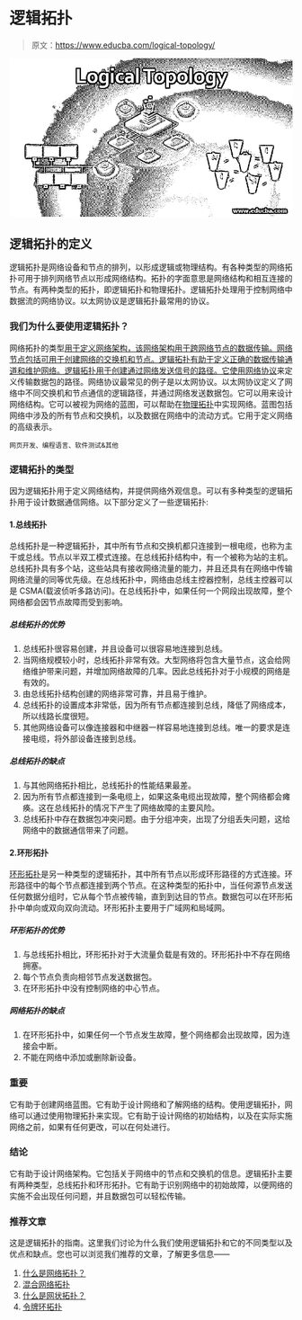 # 逻辑拓扑

> 原文：<https://www.educba.com/logical-topology/>

![Logical Topology](img/27b11c22322dab4f6c75134d694c593d.png)



## 逻辑拓扑的定义

逻辑拓扑是网络设备和节点的排列，以形成逻辑或物理结构。有各种类型的网络拓扑可用于排列网络节点以形成网络结构。拓扑的字面意思是网络结构和相互连接的节点。有两种类型的拓扑，即逻辑拓扑和物理拓扑。逻辑拓扑处理用于控制网络中数据流的网络协议。以太网协议是逻辑拓扑最常用的协议。

### 我们为什么要使用逻辑拓扑？

网络拓扑的类型[用于定义网络架构，该网络架构用于跨网络节点的数据传输。网络节点包括可用于创建网络的交换机和节点。逻辑拓扑有助于定义正确的数据传输通道和维护网络。逻辑拓扑用于创建通过网络发送信号的路径。它使用](https://www.educba.com/types-of-network-topology/)[网络协议](https://www.educba.com/what-is-networking-protocols/)来定义传输数据包的路径。网络协议最常见的例子是以太网协议。以太网协议定义了网络中不同交换机和节点通信的逻辑路径，并通过网络发送数据包。它可以用来设计网络结构。它可以被视为网络的蓝图，可以帮助在[物理拓扑](https://www.educba.com/physical-topology/)中实现网络。蓝图包括网络中涉及的所有节点和交换机，以及数据在网络中的流动方式。它用于定义网络的高级表示。

<small>网页开发、编程语言、软件测试&其他</small>

### 逻辑拓扑的类型

因为逻辑拓扑用于定义网络结构，并提供网络外观信息。可以有多种类型的逻辑拓扑用于设计数据通信网络。以下部分定义了一些逻辑拓扑:

#### 1.总线拓扑

总线拓扑是一种逻辑拓扑，其中所有节点和交换机都只连接到一根电缆，也称为主干或总线。节点以半双工模式连接。在总线拓扑结构中，有一个被称为站的主机。总线拓扑具有多个站，这些站具有接收网络流量的能力，并且还具有在网络中传输网络流量的同等优先级。在总线拓扑中，网络由总线主控器控制，总线主控器可以是 CSMA(载波侦听多路访问)。在总线拓扑中，如果任何一个网段出现故障，整个网络都会因节点故障而受到影响。

##### 总线拓扑的优势

1.  总线拓扑很容易创建，并且设备可以很容易地连接到总线。
2.  当网络规模较小时，总线拓扑非常有效。大型网络将包含大量节点，这会给网络维护带来问题，并增加网络故障的几率。因此总线拓扑对于小规模的网络是有效的。
3.  由总线拓扑结构创建的网络非常可靠，并且易于维护。
4.  总线拓扑的设置成本非常低，因为所有节点都连接到总线，降低了网络成本，所以线路长度很短。
5.  其他网络设备可以像连接器和中继器一样容易地连接到总线。唯一的要求是连接电缆，将外部设备连接到总线。

##### 总线拓扑的缺点

1.  与其他网络拓扑相比，总线拓扑的性能结果最差。
2.  因为所有节点都连接到一条电缆上，如果这条电缆出现故障，整个网络都会瘫痪。这在总线拓扑的情况下产生了网络故障的主要风险。
3.  总线拓扑中存在数据包冲突问题。由于分组冲突，出现了分组丢失问题，这给网络中的数据通信带来了问题。

#### 2.环形拓扑

[环形拓扑](https://www.educba.com/what-is-ring-topology/)是另一种类型的逻辑拓扑，其中所有节点以形成环形路径的方式连接。环形路径中的每个节点都连接到两个节点。在这种类型的拓扑中，当任何源节点发送任何数据分组时，它从每个节点被传输，直到到达目的节点。数据包可以在环形拓扑中单向或双向双向流动。环形拓扑主要用于广域网和局域网。

##### 环形拓扑的优势

1.  与总线拓扑相比，环形拓扑对于大流量负载是有效的。环形拓扑中不存在网络拥塞。
2.  每个节点负责向相邻节点发送数据包。
3.  在环形拓扑中没有控制网络的中心节点。

##### 网络拓扑的缺点

1.  在环形拓扑中，如果任何一个节点发生故障，整个网络都会出现故障，因为连接会中断。
2.  不能在网络中添加或删除新设备。

### 重要

它有助于创建网络蓝图。它有助于设计网络和了解网络的结构。使用逻辑拓扑，网络可以通过使用物理拓扑来实现。它有助于设计网络的初始结构，以及在实际实施网络之前，如果有任何更改，可以在何处进行。

### 结论

它有助于设计网络架构。它包括关于网络中的节点和交换机的信息。逻辑拓扑主要有两种类型，总线拓扑和环形拓扑。它有助于识别网络中的初始故障，以便网络的实施不会出现任何问题，并且数据包可以轻松传输。

### 推荐文章

这是逻辑拓扑的指南。这里我们讨论为什么我们使用逻辑拓扑和它的不同类型以及优点和缺点。您也可以浏览我们推荐的文章，了解更多信息——

1.  [什么是网络拓扑？](https://www.educba.com/what-is-network-topology/)
2.  [混合网络拓扑](https://www.educba.com/hybrid-network-topology/)
3.  [什么是网状拓扑？](https://www.educba.com/what-is-mesh-topology/)
4.  [令牌环拓扑](https://www.educba.com/token-ring-topology/)






